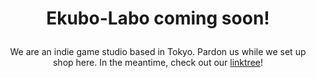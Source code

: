 <H1><p align=center>Ekubo-Labo coming soon!</p></H1>
<p align=center>We are an indie game studio based in Tokyo. Pardon us while we set up shop here. In the meantime, check out our <a href=https://linktr.ee/ekubo_labo">linktree</a>!</p>
